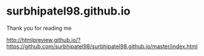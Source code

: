 # surbhipatel98.github.io

Thank you for reading me

http://htmlpreview.github.io/?https://github.com/surbhipatel98/surbhipatel98.github.io/master/index.html
